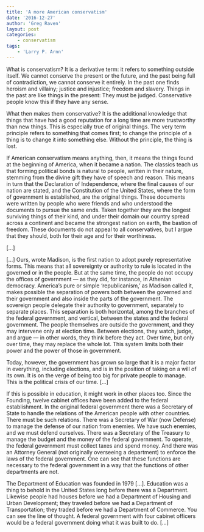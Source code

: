 ```yaml
---
title: 'A more American conservatism'
date: '2016-12-27'
author: 'Greg Raven'
layout: post
categories:
    - conservatism
tags:
    - 'Larry P. Arnn'
---
```


What is conservatism? It is a derivative term: it refers to something outside itself. We cannot conserve the present or the future, and the past being full of contradiction, we cannot conserve it entirely. In the past one finds heroism and villainy; justice and injustice; freedom and slavery. Things in the past are like things in the present: They must be judged. Conservative people know this if they have any sense.  
  
What then makes them conservative? It is the additional knowledge that things that have had a good reputation for a long time are more trustworthy than new things. This is especially true of original things. The very term principle refers to something that comes first; to change the principle of a thing is to change it into something else. Without the principle, the thing is lost.

If American conservatism means anything, then, it means the things found at the beginning of America, when it became a nation. The classics teach us that forming political bonds is natural to people, written in their nature, stemming from the divine gift they have of speech and reason. This means in turn that the Declaration of Independence, where the final causes of our nation are stated, and the Constitution of the United States, where the form of government is established, are the original things. These documents were written by people who were friends and who understood the documents to pursue the same ends. Taken together they are the longest surviving things of their kind, and under their domain our country spread across a continent and became the strongest nation on earth, the bastion of freedom. These documents do not appeal to all conservatives, but I argue that they should, both for their age and for their worthiness.

\[…\]

\[…\] Ours, wrote Madison, is the first nation to adopt purely representative forms. This means that all sovereignty or authority to rule is located in the governed or in the people. But at the same time, the people do not occupy the offices of government — as they did, for instance, in Athenian democracy. America’s pure or simple ‘republicanism,’ as Madison called it, makes possible the separation of powers both between the governed and their government and also inside the parts of the government. The sovereign people delegate their authority to government, separately to separate places. This separation is both horizontal, among the branches of the federal government, and vertical, between the states and the federal government. The people themselves are outside the government, and they may intervene only at election time. Between elections, they watch, judge, and argue — in other words, they think before they act. Over time, but only over time, they may replace the whole lot. This system limits both their power and the power of those in government.

Today, however, the government has grown so large that it is a major factor in everything, including elections, and is in the position of taking on a will of its own. It is on the verge of being too big for private people to manage. This is the political crisis of our time. \[…\]

If this is possible in education, it might work in other places too. Since the Founding, twelve cabinet offices have been added to the federal establishment. In the original federal government there was a Secretary of State to handle the relations of the American people with other countries. There must be such relations. There was a Secretary of War (now Defense) to manage the defense of our nation from enemies. We have such enemies, and we must defend ourselves. There was a Secretary of the Treasury to manage the budget and the money of the federal government. To operate, the federal government must collect taxes and spend money. And there was an Attorney General (not originally overseeing a department) to enforce the laws of the federal government. One can see that these functions are necessary to the federal government in a way that the functions of other departments are not.

The Department of Education was founded in 1979 \[…\]. Education was a thing to behold in the United States long before there was a Department. Likewise people had houses before we had a Department of Housing and Urban Development; they traveled before we had a Department of Transportation; they traded before we had a Department of Commerce. You can see the line of thought. A federal government with four cabinet officers would be a federal government doing what it was built to do. \[…\]